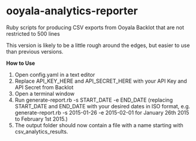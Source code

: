 # ooyala-analytics-reporter
Ruby scripts for producing CSV exports from Ooyala Backlot that are not restricted to 500 lines

This version is likely to be a little rough around the edges, but easier to use than previous versions.

**How to Use**

1. Open config.yaml in a text editor
2. Replace API_KEY_HERE and API_SECRET_HERE with your API Key and API Secret from Backlot
3. Open a terminal window
4. Run generate-report.rb -s START_DATE -e END_DATE (replacing START_DATE and END_DATE with your desired dates in ISO format, e.g. generate-report.rb -s 2015-01-26 -e 2015-02-01 for January 26th 2015 to February 1st 2015.)
5. The output folder should now contain a file with a name starting with csv_analytics_results.